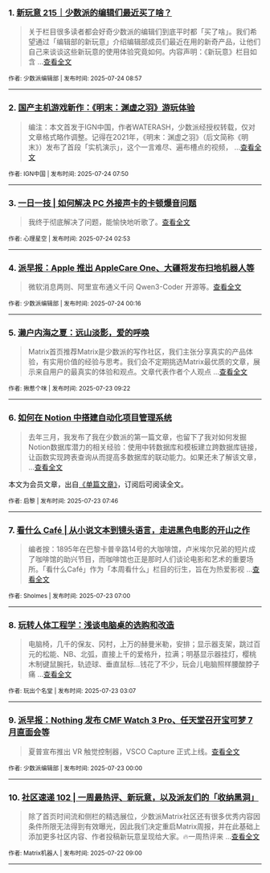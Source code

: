 ### 1. [新玩意 215｜少数派的编辑们最近买了啥？](https://sspai.com/post/101308)

> 关于栏目很多读者都会好奇少数派的编辑们到底平时都「买了啥」。我们希望通过「编辑部的新玩意」介绍编辑部成员们最近在用的新奇产品，让他们自己来谈谈这些新玩意的使用体验究竟如何。内容声明：《新玩意》栏目如含 ...[查看全文](https://sspai.com/post/101308) 

<sub>作者: 少数派编辑部 | 发布时间: 2025-07-24 08:57</sub>

---


### 2. [国产主机游戏新作：《明末：渊虚之羽》游玩体验](https://sspai.com/post/101276)

> 编注：本文首发于IGN中国，作者WATERASH，少数派经授权转载，仅对文章格式略作调整。记得在2021年，《明末：渊虚之羽》（后文简称《明末》）发布了首段「实机演示」，这个一言难尽、遍布槽点的视频， ...[查看全文](https://sspai.com/post/101276) 

<sub>作者: IGN中国 | 发布时间: 2025-07-24 07:50</sub>

---


### 3. [一日一技 | 如何解决 PC 外接声卡的卡顿爆音问题](https://sspai.com/post/100623)

> 我终于彻底解决了问题，能愉快地听歌了。[查看全文](https://sspai.com/post/100623) 

<sub>作者: 心理星空 | 发布时间: 2025-07-24 02:53</sub>

---


### 4. [派早报：Apple 推出 AppleCare One、大疆将发布扫地机器人等](https://sspai.com/post/101291)

> 微软消息两则、阿里宣布通义千问 Qwen3-Coder 开源等。[查看全文](https://sspai.com/post/101291) 

<sub>作者: 少数派编辑部 | 发布时间: 2025-07-24 00:16</sub>

---


### 5. [濑户内海之夏：远山淡影，爱的呼唤](https://sspai.com/post/100669)

> Matrix首页推荐Matrix是少数派的写作社区，我们主张分享真实的产品体验，有实用价值的经验与思考。我们会不定期挑选Matrix最优质的文章，展示来自用户的最真实的体验和观点。文章代表作者个人观点 ...[查看全文](https://sspai.com/post/100669) 

<sub>作者: 揪惹个咪 | 发布时间: 2025-07-23 09:22</sub>

---


### 6. [如何在 Notion 中搭建自动化项目管理系统](https://sspai.com/prime/story/automatic-project-management-in-notion)

> 去年三月，我发布了我在少数派的第一篇文章，也留下了我对如何发掘Notion数据库潜力的相关经验：使用中转数据库和模板建立跨数据库链接，让函数实现跨表查询从而提高多数据库的联动能力。如果还未了解该文章， ...[查看全文](https://sspai.com/prime/story/automatic-project-management-in-notion)

本文为会员文章，出自[《单篇文章》](https://sspai.com/prime/precog/single)，订阅后可阅读全文。 

<sub>作者: 启黎 | 发布时间: 2025-07-23 07:46</sub>

---


### 7. [看什么 Café | 从小说文本到镜头语言，走进黑色电影的开山之作](https://sspai.com/post/101204)

> 编者按：1895年在巴黎卡普辛路14号的大咖啡馆，卢米埃尔兄弟的短片成了咖啡馆的助兴节目，而咖啡馆也正是那时人们谈论电影和艺术的重要场所。「看什么Café」作为「本周看什么」栏目的衍生，旨在为热爱影视 ...[查看全文](https://sspai.com/post/101204) 

<sub>作者: Sholmes | 发布时间: 2025-07-23 07:00</sub>

---


### 8. [玩转人体工程学：浅谈电脑桌的选购和改造](https://sspai.com/post/100554)

> 电脑椅，几千的保友、冈村，上万的赫曼米勒，安排；显示器支架，跳过百元的松能、NB、北弧，直接上千的爱格升，拉满；明基显示器挂灯，樱桃木制键鼠腕托，轨迹球、垂直鼠标…钱花了不少，玩会儿电脑照样腰酸脖子痛 ...[查看全文](https://sspai.com/post/100554) 

<sub>作者: 玩出个名堂 | 发布时间: 2025-07-23 03:07</sub>

---


### 9. [派早报：Nothing 发布 CMF Watch 3 Pro、任天堂召开宝可梦 7 月直面会等](https://sspai.com/post/101251)

> 夏普宣布推出 VR 触觉控制器，VSCO Capture 正式上线。[查看全文](https://sspai.com/post/101251) 

<sub>作者: 少数派编辑部 | 发布时间: 2025-07-23 00:00</sub>

---


### 10. [社区速递 102 | 一周最热评、新玩意，以及派友们的「收纳黑洞」](https://sspai.com/post/101231)

> 除了首页时间流和侧栏的精选展位，少数派Matrix社区还有很多优秀内容因条件所限无法得到有效曝光，因此我们决定重启Matrix周报，并在此基础上添加更多社区内容、作者投稿新玩意呈现给大家。🔥一周热评来 ...[查看全文](https://sspai.com/post/101231) 

<sub>作者: Matrix机器人 | 发布时间: 2025-07-22 09:00</sub>

---

